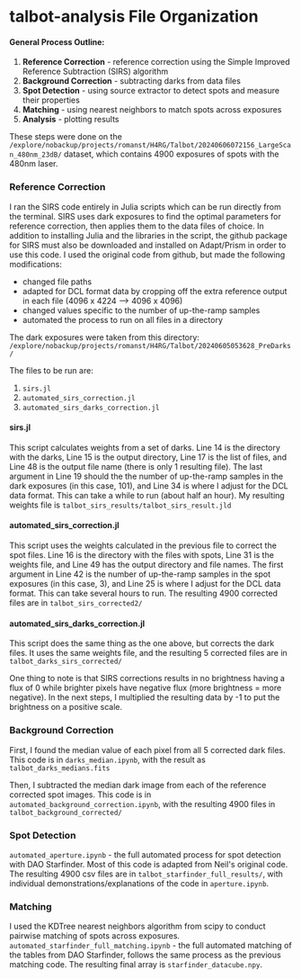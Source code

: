 # talbot-analysis File Organization

#### General Process Outline:
1. __Reference Correction__ - reference correction using the Simple Improved Reference Subtraction (SIRS) algorithm
2. __Background Correction__ - subtracting darks from data files
3. __Spot Detection__ - using source extractor to detect spots and measure their properties
4. __Matching__ - using nearest neighbors to match spots across exposures
5. __Analysis__ - plotting results

These steps were done on the `/explore/nobackup/projects/romanst/H4RG/Talbot/20240606072156_LargeScan_480nm_23dB/` dataset, which contains 4900 exposures of spots with the 480nm laser.

### Reference Correction

I ran the SIRS code entirely in Julia scripts which can be run directly from the terminal. SIRS uses dark exposures to find the optimal parameters for reference correction, then applies them to the data files of choice. In addition to installing Julia and the libraries in the script, the github package for SIRS must also be downloaded and installed on Adapt/Prism in order to use this code. I used the original code from github, but made the following modifications:

- changed file paths
- adapted for DCL format data by cropping off the extra reference output in each file (4096 x 4224 --> 4096 x 4096)
- changed values specific to the number of up-the-ramp samples
- automated the process to run on all files in a directory

The dark exposures were taken from this directory: `/explore/nobackup/projects/romanst/H4RG/Talbot/20240605053628_PreDarks/`

The files to be run are:
1. `sirs.jl`
2. `automated_sirs_correction.jl`
3. `automated_sirs_darks_correction.jl`

#### sirs.jl

This script calculates weights from a set of darks. Line 14 is the directory with the darks, Line 15 is the output directory, Line 17 is the list of files, and Line 48 is the output file name (there is only 1 resulting file). The last argument in Line 19 should the the number of up-the-ramp samples in the dark exposures (in this case, 101), and Line 34 is where I adjust for the DCL data format. This can take a while to run (about half an hour). My resulting weights file is `talbot_sirs_results/talbot_sirs_result.jld`

#### automated_sirs_correction.jl

This script uses the weights calculated in the previous file to correct the spot files. Line 16 is the directory with the files with spots, Line 31 is the weights file, and Line 49 has the output directory and file names. The first argument in Line 42 is the number of up-the-ramp samples in the spot exposures (in this case, 3), and Line 25 is where I adjust for the DCL data format. This can take several hours to run. The resulting 4900 corrected files are in `talbot_sirs_corrected2/`

#### automated_sirs_darks_correction.jl

This script does the same thing as the one above, but corrects the dark files. It uses the same weights file, and the resulting 5 corrected files are in `talbot_darks_sirs_corrected/`

One thing to note is that SIRS corrections results in no brightness having a flux of 0 while brighter pixels have negative flux (more brightness = more negative). In the next steps, I multiplied the resulting data by -1 to put the brightness on a positive scale.

### Background Correction

First, I found the median value of each pixel from all 5 corrected dark files. This code is in `darks_median.ipynb`, with the result as `talbot_darks_medians.fits`

Then, I subtracted the median dark image from each of the reference corrected spot images. This code is in `automated_background_correction.ipynb`, with the resulting 4900 files in `talbot_background_corrected/`

### Spot Detection

`automated_aperture.ipynb` - the full automated process for spot detection with DAO Starfinder. Most of this code is adapted from Neil's original code. The resulting 4900 csv files are in `talbot_starfinder_full_results/`, with individual demonstrations/explanations of the code in `aperture.ipynb`.

### Matching

I used the KDTree nearest neighbors algorithm from scipy to conduct pairwise matching of spots across exposures. `automated_starfinder_full_matching.ipynb` - the full automated matching of the tables from DAO Starfinder, follows the same process as the previous matching code. The resulting final array is `starfinder_datacube.npy`.
